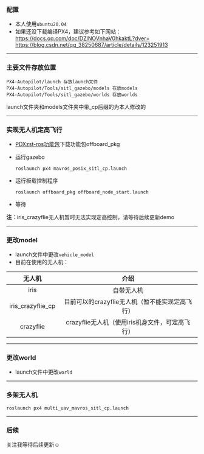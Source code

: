 ### 配置
* 本人使用```ubuntu20.04```  
* 如果还没下载编译PX4，建议参考如下网站：  
https://docs.qq.com/doc/DZlNOVnhaV0hkaktL?dver=  
https://blog.csdn.net/qq_38250687/article/details/123251913
****************************************
### 主要文件存放位置
    PX4-Autopilot/launch 存放launch文件  
    PX4-Autopilot/Tools/sitl_gazebo/models 存放models  
    PX4-Autopilot/Tools/sitl_gazebo/worlds 存放worlds  

launch文件夹和models文件夹中带_cp后缀的为本人修改的  
**************************************
### 实现无人机定高飞行
* [PDXzst-ros功能包](https://github.com/PDXzst/ros_ws/tree/main/catkin_ws/src)下载功能包offboard_pkg  
* 运行gazebo

      roslaunch px4 mavros_posix_sitl_cp.launch

* 运行板载控制程序   

      roslaunch offboard_pkg offboard_node_start.launch

* 等待   

**注**：iris_crazyflie无人机暂时无法实现定高控制，请等待后续更新demo   
*******************************************
### 更改model
* launch文件中更改```vehicle_model```  
* 目前在使用的无人机：  
<div align="center">
  
|无人机|介绍|
|:---:|:---:|
|iris|自带无人机|
|iris_crazyflie_cp|目前可以的crazyflie无人机（暂不能实现定高飞行）|
|crazyflie|crazyflie无人机（使用iris机身文件，可定高飞行）|

</div>

***********
### 更改world
* launch文件中更改```world```  

***********
### 多架无人机
    roslaunch px4 multi_uav_mavros_sitl_cp.launch
************

### 后续
关注我等待后续更新☺️

  
